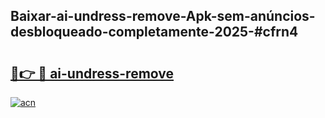 ## Baixar-ai-undress-remove-Apk-sem-anúncios-desbloqueado-completamente-2025-#cfrn4

# <h2><a href="https://ainizakaria.my?title=ai-undress-remove&ref=22M">🔗👉 🔴 ai-undress-remove</a></h2>

[![acn](https://github.com/user-attachments/assets/0f9c940e-d8b0-45ae-aac7-cd30a18b3e1c)](https://ainizakaria.my?title=ai-undress-remove&ref=22M)

